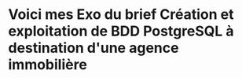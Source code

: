 # Voici mes Exo du brief Création et exploitation de BDD PostgreSQL à destination d'une agence immobilière

